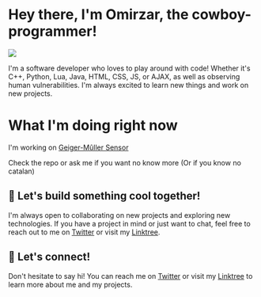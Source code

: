 # Hey there, I'm Omirzar, the cowboy-programmer! 
<img src = "https://thumbs.gfycat.com/DefensiveChubbyIchthyostega-max-1mb.gif">


I'm a software developer who loves to play around with code! Whether it's C++, Python, Lua, Java, HTML, CSS, JS, or AJAX, as well as observing human vulnerabilities. I'm always excited to learn new things and work on new projects. 


# What I'm doing right now

I'm working on [Geiger-Mûller Sensor](https://github.com/4Xsample/Idees-per-Arduino/tree/main/Geiger%20Web%20Esp32-C3)

Check the repo or ask me if you want no know more (Or if you know no catalan)


## 🤖 Let's build something cool together!

I'm always open to collaborating on new projects and exploring new technologies. If you have a project in mind or just want to chat, feel free to reach out to me on [Twitter](https://twitter.com/Omirzar1337) or visit my [Linktree](https://linktr.ee/hornystar).


## 🌟 Let's connect!

Don't hesitate to say hi! You can reach me on [Twitter](https://twitter.com/Omirzar1337) or visit my [Linktree](https://linktr.ee/hornystar) to learn more about me and my projects.
